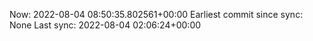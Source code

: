 Now: 2022-08-04 08:50:35.802561+00:00 Earliest commit since sync: None Last sync: 2022-08-04 02:06:24+00:00

